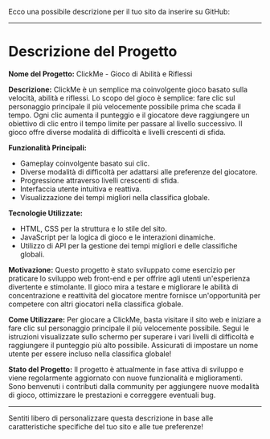 Ecco una possibile descrizione per il tuo sito da inserire su GitHub:

---

# Descrizione del Progetto

**Nome del Progetto:** ClickMe - Gioco di Abilità e Riflessi

**Descrizione:**
ClickMe è un semplice ma coinvolgente gioco basato sulla velocità, abilità e riflessi. Lo scopo del gioco è semplice: fare clic sul personaggio principale il più velocemente possibile prima che scada il tempo. Ogni clic aumenta il punteggio e il giocatore deve raggiungere un obiettivo di clic entro il tempo limite per passare al livello successivo. Il gioco offre diverse modalità di difficoltà e livelli crescenti di sfida.

**Funzionalità Principali:**
- Gameplay coinvolgente basato sui clic.
- Diverse modalità di difficoltà per adattarsi alle preferenze del giocatore.
- Progressione attraverso livelli crescenti di sfida.
- Interfaccia utente intuitiva e reattiva.
- Visualizzazione dei tempi migliori nella classifica globale.

**Tecnologie Utilizzate:**
- HTML, CSS per la struttura e lo stile del sito.
- JavaScript per la logica di gioco e le interazioni dinamiche.
- Utilizzo di API per la gestione dei tempi migliori e delle classifiche globali.

**Motivazione:**
Questo progetto è stato sviluppato come esercizio per praticare lo sviluppo web front-end e per offrire agli utenti un'esperienza divertente e stimolante. Il gioco mira a testare e migliorare le abilità di concentrazione e reattività del giocatore mentre fornisce un'opportunità per competere con altri giocatori nella classifica globale.

**Come Utilizzare:**
Per giocare a ClickMe, basta visitare il sito web e iniziare a fare clic sul personaggio principale il più velocemente possibile. Segui le istruzioni visualizzate sullo schermo per superare i vari livelli di difficoltà e raggiungere il punteggio più alto possibile. Assicurati di impostare un nome utente per essere incluso nella classifica globale!

**Stato del Progetto:**
Il progetto è attualmente in fase attiva di sviluppo e viene regolarmente aggiornato con nuove funzionalità e miglioramenti. Sono benvenuti i contributi dalla community per aggiungere nuove modalità di gioco, ottimizzare le prestazioni e correggere eventuali bug.

---

Sentiti libero di personalizzare questa descrizione in base alle caratteristiche specifiche del tuo sito e alle tue preferenze!
